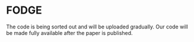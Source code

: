 # FODGE
The code is being sorted out and will be uploaded gradually.
Our code will be made fully available after the paper is published.
